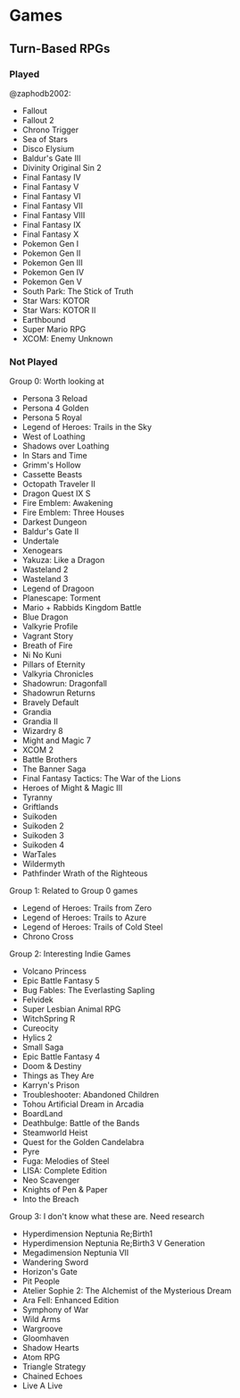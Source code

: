 # Games
## Turn-Based RPGs
### Played
@zaphodb2002:
- Fallout
- Fallout 2
- Chrono Trigger
- Sea of Stars
- Disco Elysium
- Baldur's Gate III
- Divinity Original Sin 2
- Final Fantasy IV
- Final Fantasy V
- Final Fantasy VI
- Final Fantasy VII
- Final Fantasy VIII
- Final Fantasy IX
- Final Fantasy X
- Pokemon Gen I
- Pokemon Gen II
- Pokemon Gen III
- Pokemon Gen IV
- Pokemon Gen V
- South Park: The Stick of Truth
- Star Wars: KOTOR
- Star Wars: KOTOR II
- Earthbound
- Super Mario RPG
- XCOM: Enemy Unknown

### Not Played
Group 0: Worth looking at
- Persona 3 Reload
- Persona 4 Golden
- Persona 5 Royal
- Legend of Heroes: Trails in the Sky
- West of Loathing
- Shadows over Loathing
- In Stars and Time
- Grimm's Hollow
- Cassette Beasts
- Octopath Traveler II
- Dragon Quest IX S
- Fire Emblem: Awakening
- Fire Emblem: Three Houses
- Darkest Dungeon
- Baldur's Gate II
- Undertale
- Xenogears
- Yakuza: Like a Dragon
- Wasteland 2
- Wasteland 3
- Legend of Dragoon
- Planescape: Torment
- Mario + Rabbids Kingdom Battle
- Blue Dragon
- Valkyrie Profile
- Vagrant Story
- Breath of Fire
- Ni No Kuni
- Pillars of Eternity
- Valkyria Chronicles
- Shadowrun: Dragonfall
- Shadowrun Returns
- Bravely Default
- Grandia
- Grandia II
- Wizardry 8
- Might and Magic 7
- XCOM 2
- Battle Brothers
- The Banner Saga
- Final Fantasy Tactics: The War of the Lions
- Heroes of Might & Magic III
- Tyranny
- Griftlands
- Suikoden
- Suikoden 2
- Suikoden 3
- Suikoden 4
- WarTales
- Wildermyth
- Pathfinder Wrath of the Righteous

Group 1: Related to Group 0 games
- Legend of Heroes: Trails from Zero
- Legend of Heroes: Trails to Azure
- Legend of Heroes: Trails of Cold Steel
- Chrono Cross


Group 2: Interesting Indie Games
- Volcano Princess
- Epic Battle Fantasy 5
- Bug Fables: The Everlasting Sapling
- Felvidek
- Super Lesbian Animal RPG
- WitchSpring R
- Cureocity
- Hylics 2
- Small Saga
- Epic Battle Fantasy 4
- Doom & Destiny
- Things as They Are
- Karryn's Prison
- Troubleshooter: Abandoned Children
- Tohou Artificial Dream in Arcadia
- BoardLand
- Deathbulge: Battle of the Bands
- Steamworld Heist
- Quest for the Golden Candelabra
- Pyre
- Fuga: Melodies of Steel
- LISA: Complete Edition
- Neo Scavenger
- Knights of Pen & Paper
- Into the Breach


Group 3: I don't know what these are.  Need research
- Hyperdimension Neptunia Re;Birth1
- Hyperdimension Neptunia Re;Birth3 V Generation
- Megadimension Neptunia VII
- Wandering Sword
- Horizon's Gate
- Pit People
- Atelier Sophie 2: The Alchemist of the Mysterious Dream
- Ara Fell: Enhanced Edition
- Symphony of War
- Wild Arms
- Wargroove
- Gloomhaven
- Shadow Hearts
- Atom RPG
- Triangle Strategy
- Chained Echoes
- Live A Live
